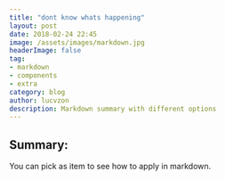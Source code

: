 ```yaml
---
title: "dont know whats happening"
layout: post
date: 2018-02-24 22:45
image: /assets/images/markdown.jpg
headerImage: false
tag:
- markdown
- components
- extra
category: blog
author: lucvzon
description: Markdown summary with different options
---
```


## Summary:

You can pick as item to see how to apply in markdown.
